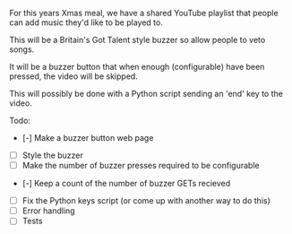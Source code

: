 For this years Xmas meal, we have a shared YouTube playlist that people can add music they'd like to be played to.

This will be a Britain's Got Talent style buzzer so allow people to veto songs.

It will be a buzzer button that when enough (configurable) have been pressed, the video will be skipped.

This will possibly be done with a Python script sending an 'end' key to the video.

Todo:

- [-] Make a buzzer button web page
- [ ] Style the buzzer
- [ ] Make the number of buzzer presses required to be configurable
- [-] Keep a count of the number of buzzer GETs recieved
- [ ] Fix the Python keys script (or come up with another way to do this)
- [ ] Error handling
- [ ] Tests
